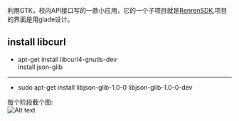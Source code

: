 利用GTK，校内API接口写的一款小应用，它的一个子项目就是[RenrenSDK](https://github.com/fengxiaolong/RenrenSDK),项目的界面是用glade设计。 


install libcurl
---------------------
* apt-get install libcurl4-gnutls-dev  
install json-glib
--------------------  
* sudo apt-get install libjson-glib-1.0-0 libjson-glib-1.0-0-dev  



每个阶段截个图:  
![Alt text](http://ww4.sinaimg.cn/mw690/a036a21agw1ee9ecgfaqnj20nt0egaat.jpg)
